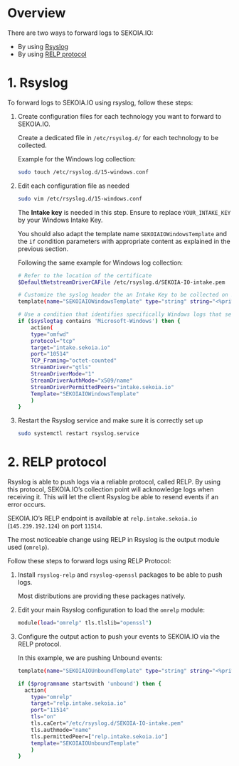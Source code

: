 # Overview

There are two ways to forward logs to SEKOIA.IO:
- By using [Rsyslog](#1.-Rsyslog)
- By using [RELP protocol](#2.-RELP-protocol)

# 1. Rsyslog
To forward logs to SEKOIA.IO using rsyslog, follow these steps: 

1. Create configuration files for each technology you want to forward to SEKOIA.IO.

	Create a dedicated file in `/etc/rsyslog.d/` for each technology to be collected.

	Example for the Windows log collection:

	```bash
	sudo touch /etc/rsyslog.d/15-windows.conf
	```

2. Edit each configuration file as needed

	```bash
	sudo vim /etc/rsyslog.d/15-windows.conf
	```

	The **Intake key** is needed in this step. Ensure to replace `YOUR_INTAKE_KEY` by your Windows Intake Key.

	You should also adapt the template name `SEKOIAIOWindowsTemplate` and the `if` condition parameters with appropriate content as explained in the previous section.

	Following the same example for Windows log collection:
	
	```bash
	# Refer to the location of the certificate
	$DefaultNetstreamDriverCAFile /etc/rsyslog.d/SEKOIA-IO-intake.pem

	# Customize the syslog header the an Intake Key to be collected on SEKOIA.IO while adding a new intake from the catalogue
	template(name="SEKOIAIOWindowsTemplate" type="string" string="<%pri%>1 %timestamp:::date-rfc3339% %hostname% %app-name% %procid% LOG [SEKOIA@53288 intake_key=\"YOUR_INTAKE_KEY\"] %msg%\n")

	# Use a condition that identifies specifically Windows logs that send them to SEKOIA.IO
	if ($syslogtag contains 'Microsoft-Windows') then {
	    action(
		type="omfwd"
		protocol="tcp"
		target="intake.sekoia.io"
		port="10514"
		TCP_Framing="octet-counted"
		StreamDriver="gtls"
		StreamDriverMode="1"
		StreamDriverAuthMode="x509/name"
		StreamDriverPermittedPeers="intake.sekoia.io"
		Template="SEKOIAIOWindowsTemplate"
	    )
	}
	```
		
3. Restart the Rsyslog service and make sure it is correctly set up 

	```bash
	sudo systemctl restart rsyslog.service
	```

# 2. RELP protocol

Rsyslog is able to push logs via a reliable protocol, called RELP. By using this protocol, SEKOIA.IO’s collection point will acknowledge logs when receiving it. This will let the client Rsyslog be able to resend events if an error occurs.

SEKOIA.IO’s RELP endpoint is available at `relp.intake.sekoia.io` (`145.239.192.124`) on port `11514`.

The most noticeable change using RELP in Rsyslog is the output module used (`omrelp`). 

Follow these steps to forward logs using RELP Protocol: 

1. Install `rsyslog-relp` and `rsyslog-openssl` packages to be able to push logs. 

	Most distributions are providing these packages natively.

2. Edit your main Rsyslog configuration to load the `omrelp` module:

	```bash
	module(load="omrelp" tls.tlslib="openssl")
	```

3. Configure the output action to push your events to SEKOIA.IO via the RELP protocol. 

	In this example, we are pushing Unbound events:

	```bash
	template(name="SEKOIAIOUnboundTemplate" type="string" string="<%pri%>1 %timestamp:::date-rfc3339% %hostname% %app-name% %procid% LOG [SEKOIA@53288 intake_key=\"YOUR_INTAKE_KEY\"] %msg%\n")

	if ($programname startswith 'unbound') then {
	  action(
		type="omrelp"
		target="relp.intake.sekoia.io"
		port="11514"
		tls="on"
		tls.caCert="/etc/rsyslog.d/SEKOIA-IO-intake.pem"
		tls.authmode="name"
		tls.permittedPeer=["relp.intake.sekoia.io"]
		template="SEKOIAIOUnboundTemplate"
	    )
	}
	```
